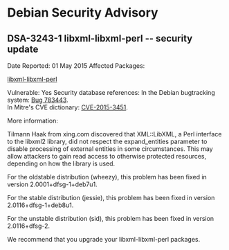 
Debian Security Advisory
========================


DSA-3243-1 libxml-libxml-perl -- security update
------------------------------------------------



Date Reported:
01 May 2015
Affected Packages:

[libxml-libxml-perl](https://packages.debian.org/src:libxml-libxml-perl)

Vulnerable:
Yes
Security database references:
In the Debian bugtracking system: [Bug 783443](https://bugs.debian.org/cgi-bin/bugreport.cgi?bug=783443).  
In Mitre's CVE dictionary: [CVE-2015-3451](https://security-tracker.debian.org/tracker/CVE-2015-3451).  

More information:

Tilmann Haak from xing.com discovered that XML::LibXML, a Perl interface
to the libxml2 library, did not respect the expand\_entities parameter to
disable processing of external entities in some circumstances. This may
allow attackers to gain read access to otherwise protected resources,
depending on how the library is used.


For the oldstable distribution (wheezy), this problem has been fixed
in version 2.0001+dfsg-1+deb7u1.


For the stable distribution (jessie), this problem has been fixed in
version 2.0116+dfsg-1+deb8u1.


For the unstable distribution (sid), this problem has been fixed in
version 2.0116+dfsg-2.


We recommend that you upgrade your libxml-libxml-perl packages.





